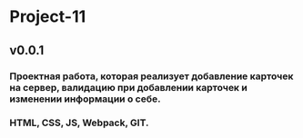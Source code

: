 # Project-11
## v0.0.1
### Проектная работа, которая реализует добавление карточек на сервер, валидацию при добавлении карточек и изменении информации о себе.
### HTML, CSS, JS, Webpack, GIT.